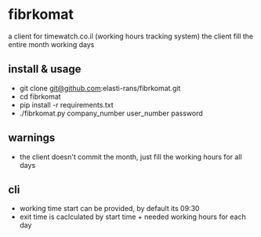 # fibrkomat

a client for timewatch.co.il (working hours tracking system)
the client fill the entire month working days

## install & usage
- git clone git@github.com:elasti-rans/fibrkomat.git
- cd fibrkomat
- pip install -r requirements.txt
- ./fibrkomat.py company_number user_number password

## warnings
- the client doesn't commit the month, just fill the working hours for all days

## cli
- working time start can be provided, by default its 09:30
- exit time is caclculated by start time + needed working hours for each day

